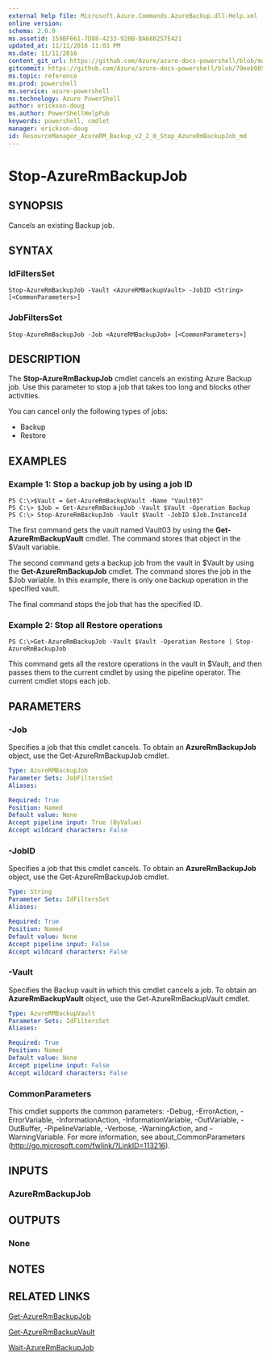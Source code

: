 ```yaml
---
external help file: Microsoft.Azure.Commands.AzureBackup.dll-Help.xml
online version: 
schema: 2.0.0
ms.assetid: 159BF661-7D88-4233-920B-BA688257E421
updated_at: 11/11/2016 11:03 PM
ms.date: 11/11/2016
content_git_url: https://github.com/Azure/azure-docs-powershell/blob/master/azureps-cmdlets-docs/ResourceManager/AzureRM.Backup/v2.2.0/Stop-AzureRmBackupJob.md
gitcommit: https://github.com/Azure/azure-docs-powershell/blob/79eeb985ea480979357fb4695832a0c3d29a48bf/azureps-cmdlets-docs/ResourceManager/AzureRM.Backup/v2.2.0/Stop-AzureRmBackupJob.md
ms.topic: reference
ms.prod: powershell
ms.service: azure-powershell
ms.technology: Azure PowerShell
author: erickson-doug
ms.author: PowerShellHelpPub
keywords: powershell, cmdlet
manager: erickson-doug
id: ResourceManager_AzureRM_Backup_v2_2_0_Stop_AzureRmBackupJob_md
---
```


# Stop-AzureRmBackupJob

## SYNOPSIS
Cancels an existing Backup job.

## SYNTAX

### IdFiltersSet
```
Stop-AzureRmBackupJob -Vault <AzureRMBackupVault> -JobID <String> [<CommonParameters>]
```

### JobFiltersSet
```
Stop-AzureRmBackupJob -Job <AzureRMBackupJob> [<CommonParameters>]
```

## DESCRIPTION
The **Stop-AzureRmBackupJob** cmdlet cancels an existing Azure Backup job.
Use this parameter to stop a job that takes too long and blocks other activities.

You can cancel only the following types of jobs: 

- Backup
- Restore

## EXAMPLES

### Example 1: Stop a backup job by using a job ID
```
PS C:\>$Vault = Get-AzureRmBackupVault -Name "Vault03" 
PS C:\> $Job = Get-AzureRmBackupJob -Vault $Vault -Operation Backup
PS C:\> Stop-AzureRmBackupJob -Vault $Vault -JobID $Job.InstanceId
```

The first command gets the vault named Vault03 by using the **Get-AzureRmBackupVault** cmdlet.
The command stores that object in the $Vault variable.

The second command gets a backup job from the vault in $Vault by using the **Get-AzureRmBackupJob** cmdlet.
The command stores the job in the $Job variable.
In this example, there is only one backup operation in the specified vault.

The final command stops the job that has the specified ID.

### Example 2: Stop all Restore operations
```
PS C:\>Get-AzureRmBackupJob -Vault $Vault -Operation Restore | Stop-AzureRmBackupJob
```

This command gets all the restore operations in the vault in $Vault, and then passes them to the current cmdlet by using the pipeline operator.
The current cmdlet stops each job.

## PARAMETERS

### -Job
Specifies a job that this cmdlet cancels.
To obtain an **AzureRmBackupJob** object, use the Get-AzureRmBackupJob cmdlet.

```yaml
Type: AzureRMBackupJob
Parameter Sets: JobFiltersSet
Aliases: 

Required: True
Position: Named
Default value: None
Accept pipeline input: True (ByValue)
Accept wildcard characters: False
```

### -JobID
Specifies a job that this cmdlet cancels.
To obtain an **AzureRmBackupJob** object, use the Get-AzureRmBackupJob cmdlet.

```yaml
Type: String
Parameter Sets: IdFiltersSet
Aliases: 

Required: True
Position: Named
Default value: None
Accept pipeline input: False
Accept wildcard characters: False
```

### -Vault
Specifies the Backup vault in which this cmdlet cancels a job.
To obtain an **AzureRmBackupVault** object, use the Get-AzureRmBackupVault cmdlet.

```yaml
Type: AzureRMBackupVault
Parameter Sets: IdFiltersSet
Aliases: 

Required: True
Position: Named
Default value: None
Accept pipeline input: False
Accept wildcard characters: False
```

### CommonParameters
This cmdlet supports the common parameters: -Debug, -ErrorAction, -ErrorVariable, -InformationAction, -InformationVariable, -OutVariable, -OutBuffer, -PipelineVariable, -Verbose, -WarningAction, and -WarningVariable. For more information, see about_CommonParameters (http://go.microsoft.com/fwlink/?LinkID=113216).

## INPUTS

### AzureRmBackupJob

## OUTPUTS

### None

## NOTES

## RELATED LINKS

[Get-AzureRmBackupJob](xref:ResourceManager/AzureRM.Backup/v2.2.0/Get-AzureRmBackupJob.md)

[Get-AzureRmBackupVault](xref:ResourceManager/AzureRM.Backup/v2.2.0/Get-AzureRmBackupVault.md)

[Wait-AzureRmBackupJob](xref:ResourceManager/AzureRM.Backup/v2.2.0/Wait-AzureRmBackupJob.md)


